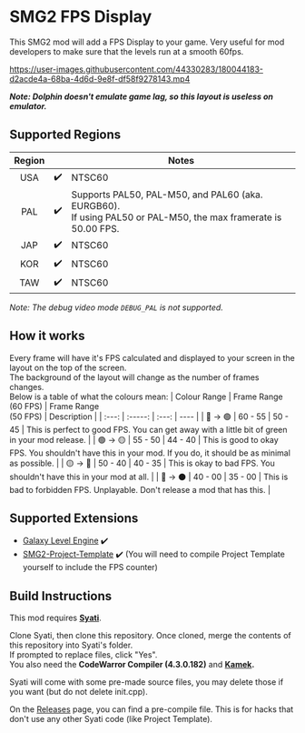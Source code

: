 # SMG2 FPS Display
This SMG2 mod will add a FPS Display to your game. Very useful for mod developers to make sure that the levels run at a smooth 60fps.


https://user-images.githubusercontent.com/44330283/180044183-d2acde4a-68ba-4d6d-9e8f-df58f9278143.mp4

***Note: Dolphin doesn't emulate game lag, so this layout is useless on emulator.***

## Supported Regions
| Region |  | Notes |
| :---: | :---: | -------- |
| USA | :heavy_check_mark: | NTSC60 |
| PAL | :heavy_check_mark: | Supports PAL50, PAL-M50, and PAL60 (aka. EURGB60).<br/>If using PAL50 or PAL-M50, the max framerate is 50.00 FPS. |
| JAP | :heavy_check_mark: | NTSC60 |
| KOR | :heavy_check_mark: | NTSC60 |
| TAW | :heavy_check_mark: | NTSC60 |

*Note: The debug video mode `DEBUG_PAL` is not supported.*

## How it works
Every frame will have it's FPS calculated and displayed to your screen in the layout on the top of the screen.<br/>The background of the layout will change as the number of frames changes.<br/>Below is a table of what the colours mean:
| Colour Range | Frame Range<br/>(60 FPS) | Frame Range<br/>(50 FPS) | Description |
| :---: | :-----: | :---: | ---- |
| 🔵 -> 🟢 | 60 - 55 | 50 - 45 | This is perfect to good FPS. You can get away with a little bit of green in your mod release. |
| 🟢 -> 🟡 | 55 - 50 | 44 - 40 | This is good to okay FPS. You shouldn't have this in your mod. If you do, it should be as minimal as possible. |
| 🟡 -> 🔴 | 50 - 40 | 40 - 35 | This is okay to bad FPS. You shouldn't have this in your mod at all. |
| 🔴 -> ⚫ | 40 - 00 | 35 - 00 | This is bad to forbidden FPS. Unplayable. Don't release a mod that has this. |

## Supported Extensions
- [Galaxy Level Engine](https://github.com/SuperHackio/GalaxyLevelEngine) :heavy_check_mark:
- [SMG2-Project-Template](https://github.com/SunakazeKun/SMG2-Project-Template) :heavy_check_mark:
(You will need to compile Project Template yourself to include the FPS counter)

## Build Instructions
This mod requires **[Syati](https://github.com/SunakazeKun/Syati)**.

Clone Syati, then clone this repository. Once cloned, merge the contents of this repository into Syati's folder.</br>
If prompted to replace files, click "Yes".</br>
You also need the **CodeWarror Compiler (4.3.0.182)** and **[Kamek](https://github.com/Treeki/Kamek).**

Syati will come with some pre-made source files, you may delete those if you want (but do not delete init.cpp).

On the [Releases](https://github.com/SuperHackio/SMG2-FPSCounterLayout/releases) page, you can find a pre-compile file. This is for hacks that don't use any other Syati code (like Project Template).

